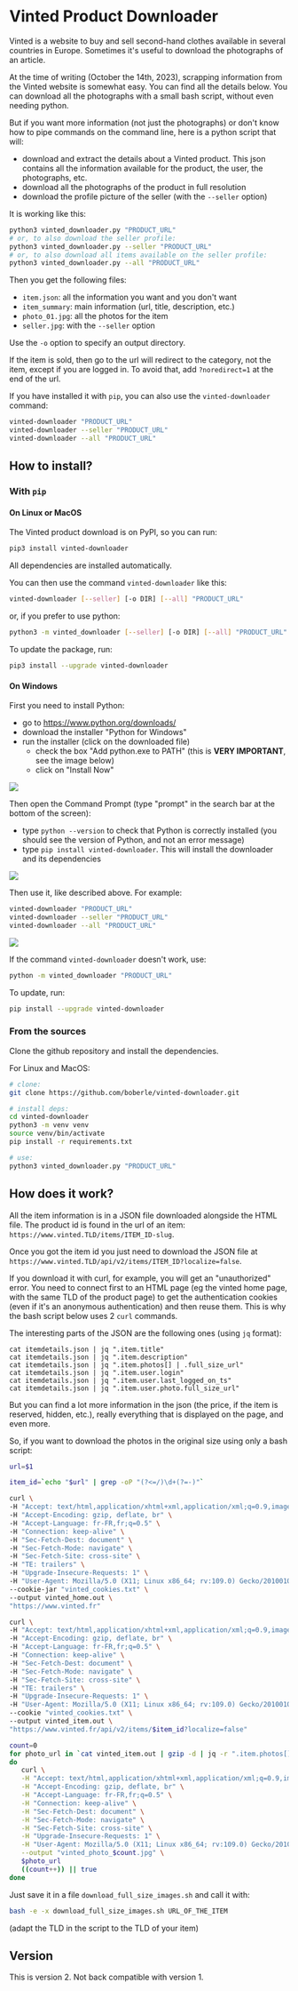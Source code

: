 # Vinted Product Downloader

Vinted is a website to buy and sell second-hand clothes available in several countries in Europe.  Sometimes it's useful to download the photographs of an article.

At the time of writing (October the 14th, 2023), scrapping information from the Vinted website is somewhat easy.  You can find all the details below. You can download all the photographs with a small bash script, without even needing python.

But if you want more information (not just the photographs) or don't know how to pipe commands on the command line, here is a python script that will:

- download and extract the details about a Vinted product. This json contains all the information available for the product, the user, the photographs, etc.
- download all the photographs of the product in full resolution
- download the profile picture of the seller (with the `--seller` option)

It is working like this:

```bash
python3 vinted_downloader.py "PRODUCT_URL"
# or, to also download the seller profile:
python3 vinted_downloader.py --seller "PRODUCT_URL"
# or, to also download all items available on the seller profile:
python3 vinted_downloader.py --all "PRODUCT_URL"
```

Then you get the following files:

- `item.json`: all the information you want and you don't want
- `item_summary`: main information (url, title, description, etc.)
- `photo_01.jpg`: all the photos for the item
- `seller.jpg`: with the `--seller` option

Use the `-o` option to specify an output directory.

If the item is sold, then go to the url will redirect to the category, not the item, except if you are logged in. To avoid that, add `?noredirect=1` at the end of the url.

If you have installed it with `pip`, you can also use the `vinted-downloader` command:

```bash
vinted-downloader "PRODUCT_URL"
vinted-downloader --seller "PRODUCT_URL"
vinted-downloader --all "PRODUCT_URL"
```


## How to install?


### With `pip`

#### On Linux or MacOS

The Vinted product download is on PyPI, so you can run:

```bash
pip3 install vinted-downloader
```

All dependencies are installed automatically.

You can then use the command `vinted-downloader` like this:

```bash
vinted-downloader [--seller] [-o DIR] [--all] "PRODUCT_URL"
```

or, if you prefer to use python:

```bash
python3 -m vinted_downloader [--seller] [-o DIR] [--all] "PRODUCT_URL"
```

To update the package, run:

```bash
pip3 install --upgrade vinted-downloader
```


#### On Windows

First you need to install Python:

- go to https://www.python.org/downloads/
- download the installer "Python for Windows"
- run the installer (click on the downloaded file)
   - check the box "Add python.exe to PATH" (this is **VERY IMPORTANT**, see the image below)
   - click on "Install Now"

<img src="docs/img/screenshot_windows_install_python.png" />

Then open the Command Prompt (type "prompt" in the search bar at the bottom of the screen):

- type `python --version` to check that Python is correctly installed (you should see the version of Python, and not an error message)
- type `pip install vinted-downloader`. This will install the downloader and its dependencies

<img src="docs/img/screenshot_windows_install_vinted_downloader.png" />


Then use it, like described above. For example:

```bash
vinted-downloader "PRODUCT_URL"
vinted-downloader --seller "PRODUCT_URL"
vinted-downloader --all "PRODUCT_URL"
```

<img src="docs/img/screenshot_windows_run_vinted_downloader.png" />


If the command `vinted-downloader` doesn't work, use:

```bash
python -m vinted_downloader "PRODUCT_URL"
```

To update, run:

```bash
pip install --upgrade vinted-downloader
```


### From the sources

Clone the github repository and install the dependencies.

For Linux and MacOS:


```bash
# clone:
git clone https://github.com/boberle/vinted-downloader.git

# install deps:
cd vinted-downloader
python3 -m venv venv
source venv/bin/activate
pip install -r requirements.txt

# use:
python3 vinted_downloader.py "PRODUCT_URL"
```


## How does it work?

All the item information is in a JSON file downloaded alongside the HTML file. The product id is found in the url of an item: `https://www.vinted.TLD/items/ITEM_ID-slug`.

Once you got the item id you just need to download the JSON file at `https://www.vinted.TLD/api/v2/items/ITEM_ID?localize=false`.

If you download it with curl, for example, you will get an "unauthorized" error. You need to connect first to an HTML page (eg the vinted home page, with the same TLD of the product page) to get the authentication cookies (even if it's an anonymous authentication) and then reuse them. This is why the bash script below uses 2 `curl` commands.

The interesting parts of the JSON are the following ones (using `jq` format):

```
cat itemdetails.json | jq ".item.title"
cat itemdetails.json | jq ".item.description"
cat itemdetails.json | jq ".item.photos[] | .full_size_url"
cat itemdetails.json | jq ".item.user.login"
cat itemdetails.json | jq ".item.user.last_logged_on_ts"
cat itemdetails.json | jq ".item.user.photo.full_size_url"
```

But you can find a lot more information in the json (the price, if the item is reserved, hidden, etc.), really everything that is displayed on the page, and even more.

So, if you want to download the photos in the original size using only a bash script:

```bash
url=$1

item_id=`echo "$url" | grep -oP "(?<=/)\d+(?=-)"`

curl \
-H "Accept: text/html,application/xhtml+xml,application/xml;q=0.9,image/avif,image/webp,*/*;q=0.8" \
-H "Accept-Encoding: gzip, deflate, br" \
-H "Accept-Language: fr-FR,fr;q=0.5" \
-H "Connection: keep-alive" \
-H "Sec-Fetch-Dest: document" \
-H "Sec-Fetch-Mode: navigate" \
-H "Sec-Fetch-Site: cross-site" \
-H "TE: trailers" \
-H "Upgrade-Insecure-Requests: 1" \
-H "User-Agent: Mozilla/5.0 (X11; Linux x86_64; rv:109.0) Gecko/20100101 Firefox/118.0" \
--cookie-jar "vinted_cookies.txt" \
--output vinted_home.out \
"https://www.vinted.fr"

curl \
-H "Accept: text/html,application/xhtml+xml,application/xml;q=0.9,image/avif,image/webp,*/*;q=0.8" \
-H "Accept-Encoding: gzip, deflate, br" \
-H "Accept-Language: fr-FR,fr;q=0.5" \
-H "Connection: keep-alive" \
-H "Sec-Fetch-Dest: document" \
-H "Sec-Fetch-Mode: navigate" \
-H "Sec-Fetch-Site: cross-site" \
-H "TE: trailers" \
-H "Upgrade-Insecure-Requests: 1" \
-H "User-Agent: Mozilla/5.0 (X11; Linux x86_64; rv:109.0) Gecko/20100101 Firefox/118.0" \
--cookie "vinted_cookies.txt" \
--output vinted_item.out \
"https://www.vinted.fr/api/v2/items/$item_id?localize=false"

count=0
for photo_url in `cat vinted_item.out | gzip -d | jq -r ".item.photos[] | .full_size_url"`
do
   curl \
   -H "Accept: text/html,application/xhtml+xml,application/xml;q=0.9,image/avif,image/webp,*/*;q=0.8" \
   -H "Accept-Encoding: gzip, deflate, br" \
   -H "Accept-Language: fr-FR,fr;q=0.5" \
   -H "Connection: keep-alive" \
   -H "Sec-Fetch-Dest: document" \
   -H "Sec-Fetch-Mode: navigate" \
   -H "Sec-Fetch-Site: cross-site" \
   -H "Upgrade-Insecure-Requests: 1" \
   -H "User-Agent: Mozilla/5.0 (X11; Linux x86_64; rv:109.0) Gecko/20100101 Firefox/118.0" \
   --output "vinted_photo_$count.jpg" \
   $photo_url
   ((count++)) || true
done
```

Just save it in a file `download_full_size_images.sh` and call it with:

```bash
bash -e -x download_full_size_images.sh URL_OF_THE_ITEM
```

(adapt the TLD in the script to the TLD of your item)

## Version

This is version 2. Not back compatible with version 1.
